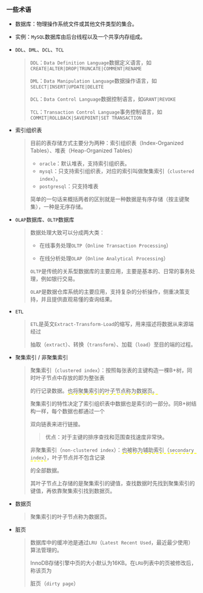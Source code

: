 ### 一些术语

* 数据库：物理操作系统文件或其他文件类型的集合。

* 实例：`MySQL`数据库由后台线程以及一个共享内存组成。

* `DDL`、`DML`、`DCL`、`TCL`

  > `DDL`：`Data Definition Language`数据定义语言，如`CREATE|ALTER|DROP|TRUNCATE|COMMENT|RENAME`
  >
  > `DML`：`Data Manipulation Language`数据操作语言，如`SELECT|INSERT|UPDATE|DELETE`
  >
  > `DCL`：`Data Control Language`数据控制语言，如`GRANT|REVOKE`
  >
  > `TCL`：`Transaction Control Language`事务控制语言，如`COMMIT|ROLLBACK|SAVEPOINT|SET TRANSACTION`

* 索引组织表

  > 目前的表存储方式主要分为两种：索引组织表（Index-Organized Tables）、堆表（Heap-Organized Tables）
  >
  > - `oracle`：默认堆表，支持索引组织表。
  > - `mysql`：只支持索引组织表，对应的索引叫做聚集索引（`clustered index`）。
  > - `postgresql`：只支持堆表
  >
  > 简单的一句话来概括两者的区别就是一种数据是有序存储（按主键聚集），一种是无序存储。

* `OLAP`数据库、`OLTP`数据库

  > 数据处理大致可以分成两大类：
  >
  > * 在线事务处理`OLTP`（`Online Transaction Processing`）
  >
  > * 在线分析处理`OLAP`（`Online Analytical Processing`）
  >
  > `OLTP`是传统的关系型数据库的主要应用，主要是基本的、日常的事务处理，例如银行交易。
  >
  > `OLAP`是数据仓库系统的主要应用，支持复杂的分析操作，侧重决策支持，并且提供直观易懂的查询结果。

* `ETL`

  > `ETL`是英文`Extract-Transform-Load`的缩写，用来描述将数据从来源端经过
  >
  > 抽取（`extract`）、转换（`transform`）、加载（`load`）至目的端的过程。

* 聚集索引 / 非聚集索引

  > 聚集索引（`clustered index`）：按照每张表的主键构造一棵B+树，同时叶子节点中存放的即为整张表
  >
  > 的行记录数据。<span style="border-bottom:2px dashed yellow;">也将聚集索引的叶子节点称为数据页。</span>
  >
  > 聚集索引的特性决定了索引组织表中数据也是索引的一部分。同B+树结构一样，每个数据也都通过一个
  >
  > 双向链表来进行链接。
  >
  > > 优点：对于主键的排序查找和范围查找速度非常快。
  >
  > 非聚集索引（`non-clustered index`）：<span style="border-bottom:2px dashed yellow;">也被称为辅助索引（`secondary index`）</span>，叶子节点并不包含记录
  >
  > 的全部数据。
  >
  > 其叶子节点上存储的是聚集索引的键值，查找数据时先找到聚集索引的键值，再依靠聚集索引找到数据页。

* 数据页

  > 聚集索引的叶子节点称为数据页。

* 脏页

  > 数据库中的缓冲池是通过`LRU`（`Latest Recent Used`，最近最少使用）算法管理的。
  >
  > InnoDB存储引擎中页的大小默认为16KB。在`LRU`列表中的页被修改后，称该页为
  >
  > 脏页（`dirty page`）